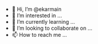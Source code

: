 - 👋 Hi, I’m @ekarmain
- 👀 I’m interested in ...
- 🌱 I’m currently learning ...
- 💞️ I’m looking to collaborate on ...
- 📫 How to reach me ...

<!---
ekarmain/ekarmain is a ✨ special ✨ repository because its `README.md` (this file) appears on your GitHub profile.
You can click the Preview link to take a look at your changes.
--->
